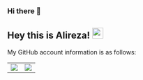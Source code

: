 ### Hi there 👋

<!--
**alirnamvar/alirnamvar** is a ✨ _special_ ✨ repository because its `README.md` (this file) appears on your GitHub profile.

Here are some ideas to get you started:

- 🔭 I’m currently working on ...
- 🌱 I’m currently learning ...
- 👯 I’m looking to collaborate on ...
- 🤔 I’m looking for help with ...
- 💬 Ask me about ...
- 📫 How to reach me: ...
- 😄 Pronouns: ...
- ⚡ Fun fact: ...
-->

## Hey this is Alireza! <img src="https://media.giphy.com/media/hvRJCLFzcasrR4ia7z/giphy.gif" width="25px">

My GitHub account information is as follows:

<table border="0" cellspacing="0" cellpadding="0">
    <tr>
        <td>
            <img src="https://github-readme-stats.vercel.app/api?username=alirnamvar&show_icons=True"/>
        </td>
        <td>
            <img src="https://github-readme-stats.vercel.app/api/top-langs/?username=alirnamvar&layout=compact&langs_count=10"/>
        </td>
    </tr>
</table>
